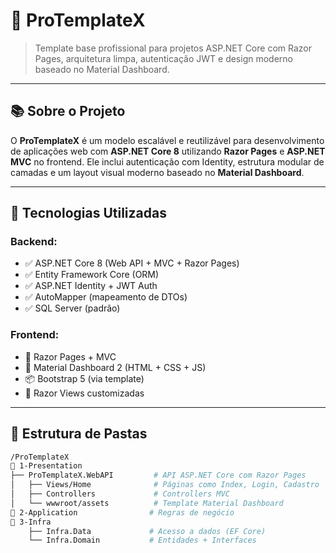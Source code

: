 # 💼 ProTemplateX

> Template base profissional para projetos ASP.NET Core com Razor Pages, arquitetura limpa, autenticação JWT e design moderno baseado no Material Dashboard.

---

## 📚 Sobre o Projeto

O **ProTemplateX** é um modelo escalável e reutilizável para desenvolvimento de aplicações web com **ASP.NET Core 8** utilizando **Razor Pages** e **ASP.NET MVC** no frontend. Ele inclui autenticação com Identity, estrutura modular de camadas e um layout visual moderno baseado no **Material Dashboard**.

---

## 🚀 Tecnologias Utilizadas

### Backend:
- ✅ ASP.NET Core 8 (Web API + MVC + Razor Pages)
- ✅ Entity Framework Core (ORM)
- ✅ ASP.NET Identity + JWT Auth
- ✅ AutoMapper (mapeamento de DTOs)
- ✅ SQL Server (padrão)

### Frontend:
- 🧩 Razor Pages + MVC
- 🎨 Material Dashboard 2 (HTML + CSS + JS)
- 📦 Bootstrap 5 (via template)
- 📄 Razor Views customizadas

---

## 🧱 Estrutura de Pastas

```bash
/ProTemplateX
🔹 1-Presentation
├── ProTemplateX.WebAPI         # API ASP.NET Core com Razor Pages
│   ├── Views/Home              # Páginas como Index, Login, Cadastro
│   ├── Controllers             # Controllers MVC
│   └── wwwroot/assets          # Template Material Dashboard
🔹 2-Application                # Regras de negócio
🔹 3-Infra
    ├── Infra.Data             # Acesso a dados (EF Core)
    └── Infra.Domain           # Entidades + Interfaces
